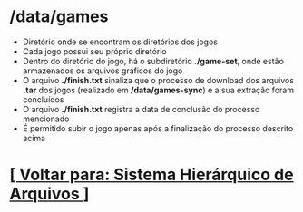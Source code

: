 # /data/games

- Diretório onde se encontram os diretórios dos jogos
- Cada jogo possui seu próprio diretório
- Dentro do diretório do jogo, há o subdiretório **./game-set**, onde estão armazenados os arquivos gráficos do jogo
- O arquivo **./finish.txt** sinaliza que o processo de download dos arquivos **.tar** dos jogos (realizado em **/data/games-sync**) e a sua extração foram concluídos
- O arquivo **./finish.txt** registra a data de conclusão do processo mencionado
- É permitido subir o jogo apenas após a finalização do processo descrito acima

# [[ Voltar para: Sistema Hierárquico de Arquivos ]](./1-sistema-hierarquico-arquivos.md)